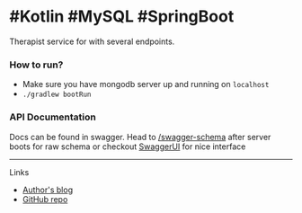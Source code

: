 #Kotlin #MySQL #SpringBoot 
=============


Therapist service for with several endpoints.


### How to run?

* Make sure you have mongodb server up and running on `localhost`
* `./gradlew bootRun`


### API Documentation

Docs can be found in swagger. Head to [/swagger-schema](http://localhost:8080/swagger-schema)
after server boots for raw schema or checkout [SwaggerUI](http://localhost:8080/swagger-ui.html) for nice interface

-------------


Links
* [Author's blog](http://rux.vc)
* [GitHub repo](https://github.com/ruXlab/kotlin-todo-server)

